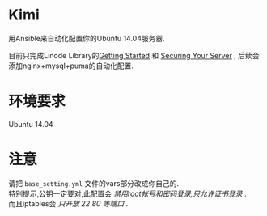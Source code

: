 Kimi
====
用Ansible来自动化配置你的Ubuntu 14.04服务器.

目前只完成Linode Library的[Getting Started](https://library.linode.com/getting-started) 和 [Securing Your Server](https://library.linode.com/securing-your-server) , 后续会添加nginx+mysql+puma的自动化配置.

环境要求
===
Ubuntu 14.04


注意
===
请把 `base_setting.yml` 文件的vars部分改成你自己的.  
特别提示,公钥一定要对,此配置会 *禁用root帐号和密码登录,只允许证书登录* .  
而且iptables会 *只开放 22 80 等端口* .
